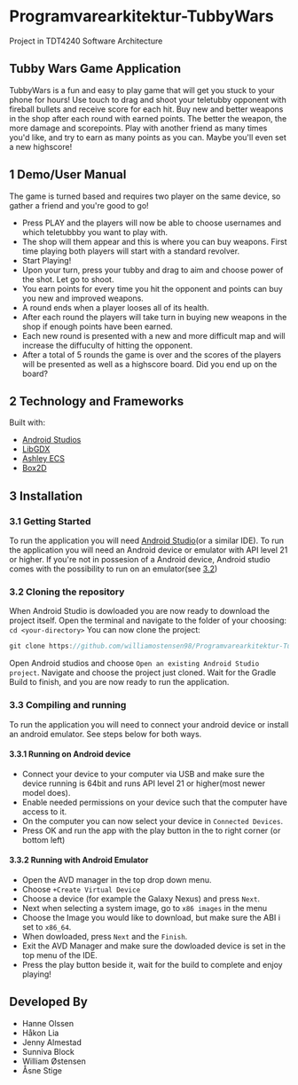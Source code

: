 # Programvarearkitektur-TubbyWars
Project in TDT4240 Software Architecture

## Tubby Wars Game Application

TubbyWars is a fun and easy to play game that will get you stuck to your phone for hours! 
Use touch to drag and shoot your teletubby opponent with fireball bullets and receive score for each hit. 
Buy new and better weapons in the shop after each round with earned points. The better the weapon, the more damage and scorepoints. Play with another friend as many times you'd like, and try to earn as many points as you can. Maybe you'll even set a new highscore!
  
## 1 Demo/User Manual

The game is turned based and requires two player on the same device, so gather a friend and you're good to go!

* Press PLAY and the players will now be able to choose usernames and which teletubbby you want to play with.
* The shop will them appear and this is where you can buy weapons. First time playing both players will start with a standard revolver. 
* Start Playing! 
* Upon your turn, press your tubby and drag to aim and choose power of the shot. Let go to shoot. 
* You earn points for every time you hit the opponent and points can buy you new and improved weapons. 
* A round ends when a player looses all of its health. 
* After each round the players will take turn in buying new weapons in the shop if enough points have been earned. 
* Each new round is presented with a new and more difficult map and will increase the diffuculty of hitting the opponent.
* After a total of 5 rounds the game is over and the scores of the players will be presented as well as a highscore board. Did you end up on the board?


## 2 Technology and Frameworks
Built with:  
* [Android Studios](https://developer.android.com/studio/?gclid=CjwKCAjwv4_1BRAhEiwAtMDLsozFvTbQdD1gDDKtKmX58Udj2DvLeoF2hyhyzdcBArlbnsQCdAUq6RoCfMYQAvD_BwE&gclsrc=aw.ds) 
* [LibGDX](https://libgdx.badlogicgames.com/)
* [Ashley ECS](https://github.com/libgdx/ashley/wiki)
* [Box2D](https://box2d.org/)

## 3 Installation

### 3.1 Getting Started
To run the application you will need [Android Studio](https://developer.android.com/studio/?gclid=CjwKCAjwv4_1BRAhEiwAtMDLsozFvTbQdD1gDDKtKmX58Udj2DvLeoF2hyhyzdcBArlbnsQCdAUq6RoCfMYQAvD_BwE&gclsrc=aw.ds)(or a similar IDE).
To run the application you will need an Android device or emulator with API level 21 or higher. If you're not in possesion of a Android device, Android studio comes with the possibility to run on an emulator(see [3.2](#compile_and_run))

### 3.2 Cloning the repository
When Android Studio is dowloaded you are now ready to download the project itself. 
Open the terminal and navigate to the folder of your choosing: `cd <your-directory>`
You can now clone the project:

```java
git clone https://github.com/williamostensen98/Programvarearkitektur-TubbyWars.git
```

Open Android studios and choose `Open an existing Android Studio project`.
Navigate and choose the project just cloned. 
Wait for the Gradle Build to finish, and you are now ready to run the application. 

<a name="compile_and_run"></a>
### 3.3 Compiling and running 

To run the application you will need to connect your android device or install an android emulator. See steps below for both ways. 

#### 3.3.1 Running on Android device
* Connect your device to your computer via USB and make sure the device running is 64bit and runs API level 21 or higher(most newer model does).
* Enable needed permissions on your device such that the computer have access to it. 
* On the computer you can now select your device in `Connected Devices`.
* Press OK and run the app with the play button in the to right corner (or bottom left)

#### 3.3.2 Running with Android Emulator
* Open the AVD manager in the top drop down menu.
* Choose `+Create Virtual Device`
* Choose a device (for example the Galaxy Nexus) and press `Next`.
* Next when selecting a system image, go to `x86 images` in the menu
* Choose the Image you would like to download, but make sure the ABI i set to `x86_64`.
* When dowloaded, press `Next` and the `Finish`.
* Exit the AVD Manager and make sure the dowloaded device is set in the top menu of the IDE. 
* Press the play button beside it, wait for the build to complete and enjoy playing!
  
## Developed By
- Hanne Olssen
- Håkon Lia
- Jenny Almestad
- Sunniva Block
- William Østensen
- Åsne Stige
